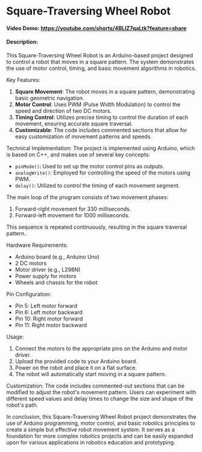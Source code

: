 # Square-Traversing Wheel Robot

#### Video Demo:  <https://youtube.com/shorts/4BLlZ7qaLtk?feature=share>

#### Description:

This Square-Traversing Wheel Robot is an Arduino-based project designed to control a robot that moves in a square pattern. The system demonstrates the use of motor control, timing, and basic movement algorithms in robotics.

Key Features:
1. **Square Movement**: The robot moves in a square pattern, demonstrating basic geometric navigation.
2. **Motor Control**: Uses PWM (Pulse Width Modulation) to control the speed and direction of two DC motors.
3. **Timing Control**: Utilizes precise timing to control the duration of each movement, ensuring accurate square traversal.
4. **Customizable**: The code includes commented sections that allow for easy customization of movement patterns and speeds.

Technical Implementation:
The project is implemented using Arduino, which is based on C++, and makes use of several key concepts:

- `pinMode()`: Used to set up the motor control pins as outputs.
- `analogWrite()`: Employed for controlling the speed of the motors using PWM.
- `delay()`: Utilized to control the timing of each movement segment.

The main loop of the program consists of two movement phases:
1. Forward-right movement for 330 milliseconds.
2. Forward-left movement for 1000 milliseconds.

This sequence is repeated continuously, resulting in the square traversal pattern.

Hardware Requirements:
- Arduino board (e.g., Arduino Uno)
- 2 DC motors
- Motor driver (e.g., L298N)
- Power supply for motors
- Wheels and chassis for the robot

Pin Configuration:
- Pin 5: Left motor forward
- Pin 6: Left motor backward
- Pin 10: Right motor forward
- Pin 11: Right motor backward

Usage:
1. Connect the motors to the appropriate pins on the Arduino and motor driver.
2. Upload the provided code to your Arduino board.
3. Power on the robot and place it on a flat surface.
4. The robot will automatically start moving in a square pattern.

Customization:
The code includes commented-out sections that can be modified to adjust the robot's movement pattern. Users can experiment with different speed values and delay times to change the size and shape of the robot's path.

In conclusion, this Square-Traversing Wheel Robot project demonstrates the use of Arduino programming, motor control, and basic robotics principles to create a simple but effective robot movement system. It serves as a foundation for more complex robotics projects and can be easily expanded upon for various applications in robotics education and prototyping.
